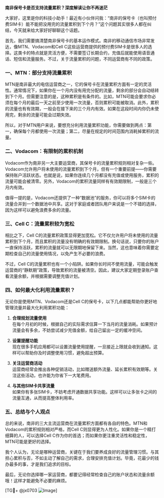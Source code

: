**南非保号卡是否支持流量累积？深度解读让你不再迷茫**

大家好，这里是你的科技小助手！最近有小伙伴问我：“南非的保号卡（也叫预付费SIM卡）能不能把没用完的流量累积到下个月？”这个问题其实很多人都在纠结，今天就来给大家好好聊聊这个话题。

首先，我们需要搞清楚南非保号卡的基本运作模式。南非的移动通信市场非常发达，像MTN、Vodacom和Cell C这些运营商提供的预付费SIM卡是很多人的选择。这类卡的特点就是灵活方便，不需要签订长期合约，充值后就能使用语音通话、短信和流量服务。不过，关于流量累积的问题，不同运营商有不同的政策。

### **一、MTN：部分支持流量累积**
MTN是南非最大的电信运营商之一，它的保号卡在流量累积方面有一定的灵活性。通常情况下，如果你在一个月内没有用完分配的流量，剩余的部分会自动结转到下个月。但需要注意的是，这种累积是有条件的。比如，MTN可能会要求你必须在每个月的最后一天之前至少使用一次流量，否则累积可能被取消。此外，累积的流量也有有效期，一般会在接下来的三个月内有效。如果在这段时间内你仍未使用完，剩余的流量可能会过期失效。

所以，对于MTN用户来说，要想充分利用流量累积功能，你需要做到两点：第一，确保每个月都使用一次流量；第二，尽量在规定的时间范围内消耗掉累积的流量。

### **二、Vodacom：有限制的累积机制**
Vodacom作为南非另一大主要运营商，其保号卡的流量累积规则相对复杂一些。Vodacom允许用户将未使用的流量累积到下个月，但有一个重要前提——你需要保持账户活跃状态。也就是说，如果你连续几个月都没有充值或使用服务，累积的流量可能会被清零。另外，Vodacom的累积流量同样有有效期限制，一般是三个月内有效。

值得一提的是，Vodacom还提供了一种“数据池”的服务，你可以将多个SIM卡的流量合并到一个数据池中共享。这对于家庭或者团队用户来说是一个不错的选择，因为这样可以避免浪费多余的流量。

### **三、Cell C：流量累积较为宽松**
相比之下，Cell C的流量累积政策显得更加宽松。它不仅允许用户将未使用的流量累积到下个月，而且累积的流量没有明确的有效期限制。换句话说，只要你的账户一直保持活跃，累积的流量就可以无限期地保留下来。当然，这也意味着你需要定期检查自己的流量使用情况，以免产生不必要的浪费。

不过，Cell C的流量累积也有一个小陷阱。如果你长时间不使用流量，可能会触发运营商的“静默期”政策，导致累积的流量被清空。因此，建议大家定期登录账户查看流量余额，并根据需要调整充值计划。

### **四、如何最大化利用流量累积？**
无论你是使用MTN、Vodacom还是Cell C的保号卡，以下几点都能帮助你更好地管理流量并最大化利用累积功能：

1. **合理规划流量使用**  
   在每个月初的时候，根据自己的实际需求估算一下当月的流量消耗。如果预计流量会有多余，不妨尝试减少充值金额，给自己留出一定的缓冲空间。

2. **设置提醒功能**  
   现在很多手机应用都可以设置流量使用提醒，一旦接近上限就会收到通知。这样可以帮助你及时调整使用习惯，避免超出预算。

3. **关注运营商活动**  
   运营商经常会推出各种促销活动，比如赠送额外流量、延长累积有效期等。关注这些活动，也许能为你省下一大笔费用。

4. **与其他SIM卡共享流量**  
   如果你有多张SIM卡，不妨考虑开通数据共享功能。这样可以让多张卡之间的流量互通，从而提高整体利用率。

### **五、总结与个人观点**
总的来说，南非的三大主流运营商在流量累积方面都有各自的特色。MTN和Vodacom的累积规则相对严格，而Cell C则显得更为人性化。如果你是一个精打细算的人，可以选择Cell C作为你的首选；而如果你更注重灵活性和稳定性，MTN可能是更好的选择。

我个人认为，无论是哪种运营商，关键在于我们要养成良好的流量管理习惯。与其担心累积与否，不如主动了解自己的需求，合理安排充值计划。毕竟，花最少的钱办最多的事，才是我们追求的目标。

最后，无论你选择哪一家运营商，都要记得经常检查自己的账户状态和流量余额哦！这样才能避免不必要的麻烦。

[TG💪+ @jx0703 ![Image](https://github.com/user-attachments/assets/dbca1d08-cadb-493c-b0ec-ad6f7a83f270)]